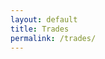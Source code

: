 ```yaml
---
layout: default
title: Trades
permalink: /trades/
---
```


<div id="react-root"></div>

<script type="text/javascript">
  // Assuming you have a build system in place to compile your React code
  // and you have created a bundle that includes your React components
  import TradePage from '../client/src/pages/TradePage';
  ReactDOM.render(<TradePage />, document.getElementById('react-root'));
</script>
